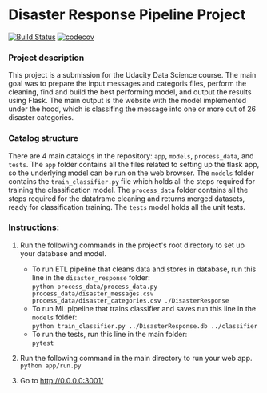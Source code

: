 # Disaster Response Pipeline Project

[![Build Status](https://travis-ci.com/asheone/disaster_response.svg?token=YapLykbwGDS2RPRSsgz8&branch=main)](https://travis-ci.com/asheone/disaster_response)
[![codecov](https://codecov.io/gh/asheone/disaster_response/branch/main/graph/badge.svg?token=2qKmb3B5PA)](https://codecov.io/gh/asheone/disaster_response)</br>


### Project description </b></br>
This project is a submission for the Udacity Data Science course.
The main goal was to prepare the input messages and categoris files, perform the cleaning, find and build the best performing model, and output the results using  Flask. The main output is the website with the model implemented under the hood, which is classifing the message into one or more out of 26 disaster categories.

### Catalog structure </b></br>
There are 4 main catalogs in the repository: `app`, `models`, `process_data`, and `tests`.
The `app` folder contains all the files related to setting up the flask app, so the underlying model can be run on the web browser.
The `models` folder contains the `train_classifier.py` file which holds all the steps required for training the classification model.
The `process_data` folder contains all the steps required for the dataframe cleaning and returns merged datasets, ready for classification training.
The `tests` model holds all the unit tests.


### <b> Instructions: </b></br>
1. Run the following commands in the project's root directory to set up your database and model.

    - To run ETL pipeline that cleans data and stores in database, run this line in the `disaster_response` folder: </br>
        `python process_data/process_data.py process_data/disaster_messages.csv process_data/disaster_categories.csv ./DisasterResponse`
    - To run ML pipeline that trains classifier and saves run this line in the `models` folder: </br>
        `python train_classifier.py ../DisasterResponse.db ../classifier`
    - To run the tests, run this line in the main folder: </br>
        `pytest`

2. Run the following command in the main directory to run your web app.
    ` python app/run.py`

3. Go to http://0.0.0.0:3001/
